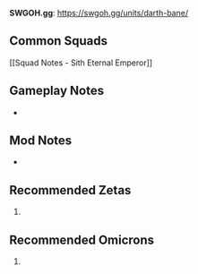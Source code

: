 **SWGOH.gg**: https://swgoh.gg/units/darth-bane/

## Common Squads

[[Squad Notes - Sith Eternal Emperor]]

## Gameplay Notes

 - 

## Mod Notes

 - 

## Recommended Zetas

1. 

## Recommended Omicrons

1. 
